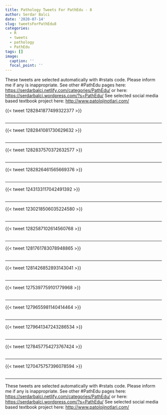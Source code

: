 ```yaml
---
title: Pathology Tweets For PathEdu - 8
author: Serdar Balci
date: '2020-07-14'
slug: tweetsForPathEdu8
categories:
  - R
  - tweets
  - pathology
  - PathEdu
tags: []
image:
  caption: ''
  focal_point: ''
---
```



These tweets are selected automatically with #rstats code. Please inform me if any is inappropriate.
See other #PathEdu pages here: https://serdarbalci.netlify.com/categories/PathEdu/  or here: https://serdarbalci.wordpress.com/?s=PathEdu/ 
See selected social media based textbook project here: http://www.patolojinotlari.com/

{{< tweet 1282841877499322377 >}}
<br>
<br>
<hr>
{{< tweet 1282841081730629632 >}}
<br>
<br>
<hr>
{{< tweet 1282837570372632577 >}}
<br>
<br>
<hr>
{{< tweet 1282826461565669376 >}}
<br>
<br>
<hr>
{{< tweet 1243133117042491392 >}}
<br>
<br>
<hr>
{{< tweet 1230218506035224580 >}}
<br>
<br>
<hr>
{{< tweet 1282587102614560768 >}}
<br>
<br>
<hr>
{{< tweet 1281761783078948865 >}}
<br>
<br>
<hr>
{{< tweet 1281426852893143041 >}}
<br>
<br>
<hr>
{{< tweet 1275397759101779968 >}}
<br>
<br>
<hr>
{{< tweet 1279655981140414464 >}}
<br>
<br>
<hr>
{{< tweet 1279641347243286534 >}}
<br>
<br>
<hr>
{{< tweet 1278457754273767424 >}}
<br>
<br>
<hr>
{{< tweet 1270475757396078594 >}}
<br>
<br>
<hr>


These tweets are selected automatically with #rstats code. Please inform me if any is inappropriate.
See other #PathEdu pages here: https://serdarbalci.netlify.com/categories/PathEdu/  or here: https://serdarbalci.wordpress.com/?s=PathEdu/ 
See selected social media based textbook project here: http://www.patolojinotlari.com/
